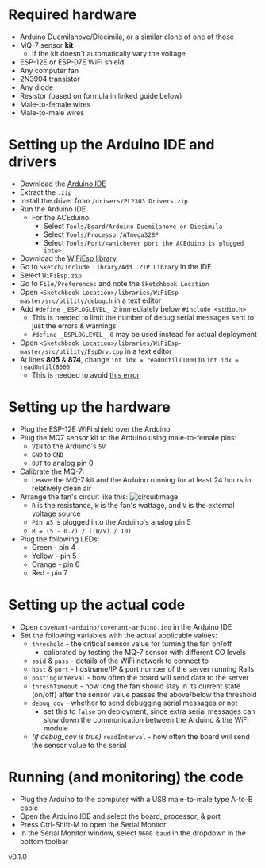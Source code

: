 # Required hardware
- Arduino Duemilanove/Diecimila, or a similar clone of one of those
- MQ-7 sensor **kit**
  - If the kit doesn't automatically vary the voltage, 
- ESP-12E or ESP-07E WiFi shield
- Any computer fan
- 2N3904 transistor
- Any diode
- Resistor (based on formula in linked guide below)
- Male-to-female wires
- Male-to-male wires


# Setting up the Arduino IDE and drivers
- Download the [Arduino IDE](https://github.com/e-Gizmo/Arduino-1.8.5-IDE-Windows/archive/master.zip)
- Extract the `.zip`
- Install the driver from `/drivers/PL2303 Drivers.zip`
- Run the Arduino IDE
  - For the ACEduino:
     - Select `Tools/Board/Arduino Duemilanove or Diecimila`
     - Select `Tools/Processor/ATmega328P`
     - Select `Tools/Port/<whichever port the ACEduino is plugged into>`
- Download the [WiFiEsp library](https://github.com/bportaluri/WiFiEsp/archive/master.zip)
- Go to `Sketch/Include Library/Add .ZIP Library` in the IDE
- Select `WiFiEsp.zip`
- Go to `File/Preferences` and note the `Sketchbook Location`
- Open `<Sketchbook Location>/libraries/WiFiEsp-master/src/utility/debug.h` in a text editor
- Add `#define _ESPLOGLEVEL_ 2` immediately below `#include <stdio.h>`
  - This is needed to limit the number of debug serial messages sent to just the errors & warnings
  - `#define _ESPLOGLEVEL_ 0` may be used instead for actual deployment
- Open `<Sketchbook Location>/libraries/WiFiEsp-master/src/utility/EspDrv.cpp` in a text editor
- At lines **805** & **874**, change `int idx = readUntil(1000` to `int idx = readUntil(8000`
  - This is needed to avoid [this error](https://github.com/bportaluri/WiFiEsp/issues/111)

# Setting up the hardware
- Plug the ESP-12E WiFi shield over the Arduino
- Plug the MQ7 sensor kit to the Arduino using male-to-female pins:
  - `VIN` to the Arduino's `5V`
  - `GND` to `GND`
  - `OUT` to analog pin 0
- Calibrate the MQ-7:
  - Leave the MQ-7 kit and the Arduino running for at least 24 hours in relatively clean air
- Arrange the fan's circuit like this:
  ![circuitimage](https://i.imgur.com/sNUUjAt.png)
  - `R` is the resistance, `W` is the fan's wattage, and `V` is the external voltage source
  - `Pin A5` is plugged into the Arduino's analog pin 5
  - `R = (5 - 0.7) / ((W/V) / 10)`
- Plug the following LEDs:
  - Green - pin 4
  - Yellow - pin 5
  - Orange - pin 6
  - Red - pin 7

# Setting up the actual code
- Open `covenant-arduino/covenant-arduino.ino` in the Arduino IDE
- Set the following variables with the actual applicable values:
    - `threshold` - the critical sensor value for turning the fan on/off
       - calibrated by testing the MQ-7 sensor with different CO levels
    - `ssid` & `pass` - details of the WiFi network to connect to
    - `host` & `port` - hostname/IP & port number of the server running Rails
    - `postingInterval` - how often the board will send data to the server
    - `threshTimeout` - how long the fan should stay in its current state (on/off) after the sensor value passes the above/below the threshold
	- `debug_cov` - whether to send debugging serial messages or not
		- set this to `false` on deployment, since extra serial messages can slow down the communication
between the Arduino & the WiFi module 
    - *(if debug_cov is true)* `readInterval` - how often the board will send the sensor value to the serial

# Running (and monitoring) the code
- Plug the Arduino to the computer with a USB male-to-male type A-to-B cable
- Open the Arduino IDE and select the board, processor, & port
- Press Ctrl-Shift-M to open the Serial Monitor
- In the Serial Monitor window, select `9600 baud` in the dropdown in the bottom toolbar

v0.1.0
